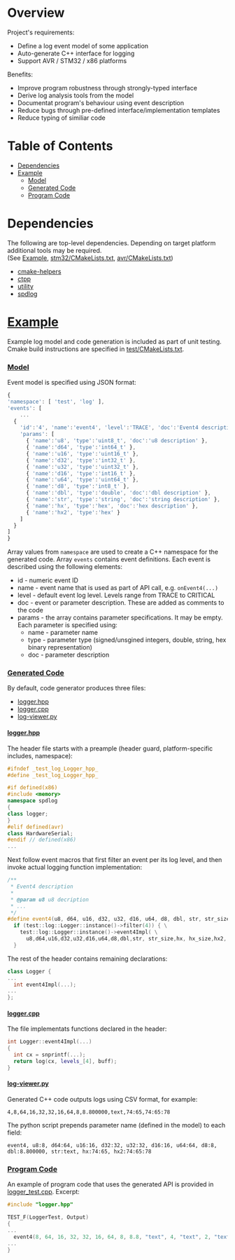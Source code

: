 # Overview

Project's requirements:

* Define a log event model of some application
* Auto-generate C++ interface for logging
* Support AVR / STM32 / x86 platforms

Benefits:

* Improve program robustness through strongly-typed interface
* Derive log analysis tools from the model
* Documentat program's behaviour using event description
* Reduce bugs through pre-defined interface/implementation templates
* Reduce typing of similiar code

# Table of Contents

* [Dependencies](#Dependencies)
* [Example](#Example)
  * [Model](#Model)
  * [Generated Code](#Generated_Code)
  * [Program Code](#Program_Code)

<a name="Dependencies"></a>
# Dependencies

The following are top-level dependencies. Depending on target platform additional tools may be
required.<br>
(See [Example](#Example),
<a href="https://github.com/boltrobotics/boltalog/blob/master/src/stm32/CMakeLists.txt" target="_blank">stm32/CMakeLists.txt</a>,
<a href="https://github.com/boltrobotics/boltalog/blob/master/src/avr/CMakeLists.txt" target="_blank">avr/CMakeLists.txt</a>)

* <a href="https://github.com/boltrobotics/cmake-helpers" target="_blank">cmake-helpers</a>
* <a href="https://github.com/boltrobotics/ctpp" target="_blank">ctpp</a>
* <a href="https://github.com/boltrobotics/utility" target="_blank">utility</a>
* <a href="https://github.com/gabime/spdlog" target="_blank">spdlog</a>

<a name="Example"></a>
<h1><a href="https://github.com/boltrobotics/boltalog/tree/master/test" target="_blank">Example</a></h1>

Example log model and code generation is included as part of unit testing. Cmake build instructions
are specified in <a href="https://github.com/boltrobotics/boltalog/blob/master/test/CMakeLists.txt" target="_blank">test/CMakeLists.txt</a>.

<a name="Model"></a>
<h3><a href="https://github.com/boltrobotics/boltalog/blob/master/model/example.mdl" target="_blank">Model</a></h3>

Event model is specified using JSON format:
```javascript
{
'namespace': [ 'test', 'log' ],
'events': [
	...
  {
    'id':'4', 'name':'event4', 'level':'TRACE', 'doc':'Event4 description',
    'params': [
      { 'name':'u8', 'type':'uint8_t', 'doc':'u8 description' },
      { 'name':'d64', 'type':'int64_t' },
      { 'name':'u16', 'type':'uint16_t' },
      { 'name':'d32', 'type':'int32_t' },
      { 'name':'u32', 'type':'uint32_t' },
      { 'name':'d16', 'type':'int16_t' },
      { 'name':'u64', 'type':'uint64_t' },
      { 'name':'d8', 'type':'int8_t' },
      { 'name':'dbl', 'type':'double', 'doc':'dbl description' },
      { 'name':'str', 'type':'string', 'doc':'string description' },
      { 'name':'hx', 'type':'hex', 'doc':'hex description' },
      { 'name':'hx2', 'type':'hex' }
    ]
  }
]
}
```

Array values from ```namespace``` are used to create a C++ namespace for the generated code.
Array ```events``` contains event definitions. Each event is described using the following elements:

* id - numeric event ID
* name - event name that is used as part of API call, e.g. ```onEvent4(...)```
* level - default event log level. Levels range from TRACE to CRITICAL
* doc - event or parameter description. These are added as comments to the code
* params - the array contains parameter specifications. It may be empty. Each parameter is
	specified using:
  * name - parameter name
  * type - parameter type (signed/unsgined integers, double, string, hex binary representation)
  * doc - parameter description

<a name="Generated_Code"></a>
<h3><a href="https://github.com/boltrobotics/boltalog/blob/master/test/logger.hpp" target="_blank">Generated Code</a></h3>

By default, code generator produces three files:

* [logger.hpp](#logger.hpp)
* [logger.cpp](#logger.cpp)
* [log-viewer.py](#log-viewer.py)

<a name="logger.hpp"></a>
<h4><a href="https://github.com/boltrobotics/boltalog/blob/master/test/logger.hpp" target="_blank">logger.hpp</a></h4>

The header file starts with a preample (header guard, platform-specific includes, namespace):
```cpp
#ifndef _test_log_Logger_hpp_
#define _test_log_Logger_hpp_

#if defined(x86)
#include <memory>
namespace spdlog
{
class logger;
}
#elif defined(avr)
class HardwareSerial;
#endif // defined(x86)
...
```

Next follow event macros that first filter an event per its log level, and then invoke actual logging
function implementation:

```cpp
/**
 * Event4 description
 *
 * @param u8 u8 decription
 * ...
 */
#define event4(u8, d64, u16, d32, u32, d16, u64, d8, dbl, str, str_size, hx, hx_size, hx2, hx2_size) \
  if (test::log::Logger::instance()->filter(4)) { \
    test::log::Logger::instance()->event4Impl( \
      u8,d64,u16,d32,u32,d16,u64,d8,dbl,str, str_size,hx, hx_size,hx2, hx2_size); \
  }
```

The rest of the header contains remaining declarations:
```cpp
class Logger {
...
  int event4Impl(...);
...
};
```

<a name="logger.cpp"></a>
<h4><a href="https://github.com/boltrobotics/boltalog/blob/master/test/logger.cpp" target="_blank">logger.cpp</a></h4>

The file implementats functions declared in the header:
```cpp
int Logger::event4Impl(...)
{
  int cx = snprintf(...);
  return log(cx, levels_[4], buff);
}
```

<a name="log-viewer.py"></a>
<h4><a href="https://github.com/boltrobotics/boltalog/blob/master/test/log-viewer.py" target="_blank">log-viewer.py</a></h4>

Generated C++ code outputs logs using CSV format, for example:
```
4,8,64,16,32,32,16,64,8,8.800000,text,74:65,74:65:78
```

The python script prepends parameter name (defined in the model) to each field:
```
event4, u8:8, d64:64, u16:16, d32:32, u32:32, d16:16, u64:64, d8:8, dbl:8.800000, str:text, hx:74:65, hx2:74:65:78
```

<a name="Program_Code"></a>
<h3><a href="https://github.com/boltrobotics/boltalog/blob/master/test/logger_test.cpp" target="_blank">Program Code</a></h3>

An example of program code that uses the generated API is provided in
<a href="https://github.com/boltrobotics/boltalog/blob/master/test/logger_test.cpp" target="_blank">logger_test.cpp</a>.
Excerpt:

```cpp
#include "logger.hpp"

TEST_F(LoggerTest, Output)
{
...
  event4(8, 64, 16, 32, 32, 16, 64, 8, 8.8, "text", 4, "text", 2, "text", 3);
...
}
```
